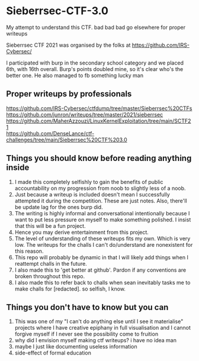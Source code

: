 # Sieberrsec-CTF-3.0
My attempt to understand this CTF. bad bad bad go elsewhere for proper writeups

Sieberrsec CTF 2021 was organised by the folks at https://github.com/IRS-Cybersec/

I participated with burp in the secondary school category and we placed 6th, with 16th overall. Burp's points doubled mine, so it's clear who's the better one. He also managed to fb something lucky man 

## Proper writeups by professionals
https://github.com/IRS-Cybersec/ctfdump/tree/master/Sieberrsec%20CTFs<br>
https://github.com/junron/writeups/tree/master/2021/sieberrsec<br>
https://github.com/MaherAzzouzi/LinuxKernelExploitation/tree/main/SCTF21<br>
https://github.com/DenseLance/ctf-challenges/tree/main/Sieberrsec%20CTF%203.0

## Things you should know before reading anything inside
1) I made this completely selfishly to gain the benefits of public accountability on my progression from noob to slightly less of a noob. 
2) Just because a writeup is included doesn't mean I successfully attempted it during the competition. These are just notes. Also, there'll be update lag for the ones burp did. 
3) The writing is highly informal and conversational intentionally because I want to put less pressure on myself to make something polished. I insist that this will be a fun project.
4) Hence you may derive entertainment from this project.
5) The level of understanding of these writeups fits my own. Which is very low. The writeups for the challs I can't do/understand are nonexistent for this reason. 
6) This repo will probably be dynamic in that I will likely add things when I reattempt challs in the future. 
7) I also made this to 'get better at github'. Pardon if any conventions are broken throughout this repo. 
8) I also made this to refer back to challs when sean inevitably tasks me to make challs for [redacted]. so selfish, I know. 

## Things you don't have to know but you can 
1. This was one of my "I can't do anything else until I see it materialise" projects where I have creative epiphany in full visualisation and I cannot forgive myself if I never see the possibility come to fruition 
2. why did I envision myself making ctf writeups? i have no idea man 
3. maybe I just like documenting useless information 
4. side-effect of formal education
